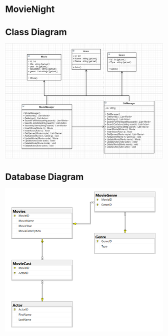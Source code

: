 # MovieNight
# Class Diagram
![class diagram](https://github.com/PhilipGeil/MovieNight/blob/master/MovieNightClassDiagram.PNG)
# Database Diagram
![class diagram](https://github.com/PhilipGeil/MovieNight/blob/master/MovieNightDbDiagram.PNG)
